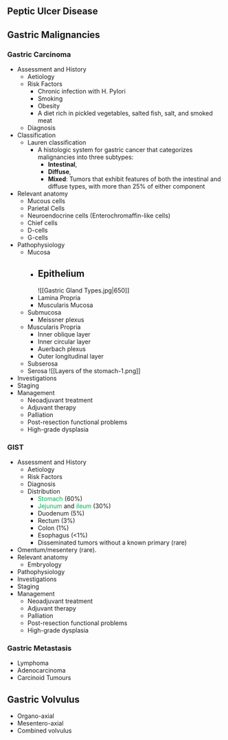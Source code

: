 ## Peptic Ulcer Disease
## Gastric Malignancies
### Gastric Carcinoma
- Assessment and History
	- Aetiology
	- Risk Factors
		- Chronic infection with H. Pylori
		- Smoking
		- Obesity
		- A diet rich in pickled vegetables, salted fish, salt, and smoked meat
	- Diagnosis
- Classification
	- Lauren classification
		- A histologic system for gastric cancer that categorizes malignancies into three subtypes:
			- **Intestinal**, 
			- **Diffuse**,
			- **Mixed**: Tumors that exhibit features of both the intestinal and diffuse types, with more than 25% of either component
- Relevant anatomy
	- Mucous cells
	- Parietal Cells
	- Neuroendocrine cells (Enterochromaffin-like cells)
	- Chief cells
	- D-cells
	- G-cells
- Pathophysiology
	- Mucosa
		- Epithelium
			- 
			![[Gastric Gland Types.jpg|650]]
		- Lamina Propria
		- Muscularis Mucosa
	- Submucosa
		- Meissner plexus
	- Muscularis Propria
		- Inner oblique layer
		- Inner circular layer
		- Auerbach plexus
		- Outer longitudinal layer
	- Subserosa
	- Serosa
	![[Layers of the stomach-1.png]]
- Investigations
- Staging
- Management
	- Neoadjuvant treatment
	- Adjuvant therapy
	- Palliation
	- Post-resection functional problems
	- High-grade dysplasia


### GIST
 - Assessment and History
	- Aetiology
	- Risk Factors
	- Diagnosis
	- Distribution
		- <span style="color:#00b050">Stomach</span> (60%)
		- <span style="color:#00b050">Jejunum</span> and <span style="color:#00b050">ileum</span> (30%)
		- Duodenum (5%)
		- Rectum (3%)
		- Colon (1%)
		- Esophagus (<1%)
		- Disseminated tumors without a known primary (rare)
- Omentum/mesentery (rare).
- Relevant anatomy
	- Embryology
- Pathophysiology
- Investigations
- Staging
- Management
	- Neoadjuvant treatment
	- Adjuvant therapy
	- Palliation
	- Post-resection functional problems
	- High-grade dysplasia

### Gastric Metastasis
 - Lymphoma
 - Adenocarcinoma
 - Carcinoid Tumours

## Gastric Volvulus
 - Organo-axial
 - Mesentero-axial
 - Combined volvulus